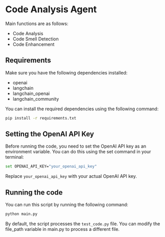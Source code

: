 # Code Analysis Agent

Main functions are as follows:

- Code Analysis
- Code Smell Detection
- Code Enhancement

## Requirements

Make sure you have the following dependencies installed:

- openai
- langchain
- langchain_openai
- langchain_community

You can install the required dependencies using the following command:

```sh
pip install -r requirements.txt
```
## Setting the OpenAI API Key
Before running the code, you need to set the OpenAI API key as an environment variable. You can do this using the set command in your terminal:
```sh
set OPENAI_API_KEY="your_openai_api_key"
```
Replace ```your_openai_api_key``` with your actual OpenAI API key.

## Running the code

You can run this script by running the following command:
```sh
python main.py
```
By default, the script processes the ```test_code.py``` file. You can modify the file_path variable in main.py to process a different file.
